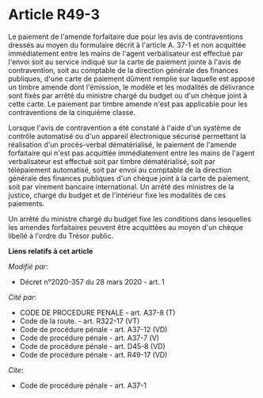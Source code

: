 # Article R49-3

Le paiement de l'amende forfaitaire due pour les avis de contraventions dressés au moyen du formulaire décrit à l'article A.
37-1 et non acquittée immédiatement entre les mains de l'agent verbalisateur est effectué par l'envoi soit au service indiqué
sur la carte de paiement jointe à l'avis de contravention, soit au comptable de la direction générale des finances publiques,
d'une carte de paiement dûment remplie sur laquelle est apposé un timbre amende dont l'émission, le modèle et les modalités
de délivrance sont fixés par arrêté du ministre chargé du budget ou d'un chèque joint à cette carte. Le paiement par timbre
amende n'est pas applicable pour les contraventions de la cinquième classe. 

Lorsque l'avis de contravention a été constaté à l'aide d'un système de contrôle automatisé ou d'un appareil électronique
sécurisé permettant la réalisation d'un procès-verbal dématérialisé, le paiement de l'amende forfaitaire qui n'est pas
acquittée immédiatement entre les mains de l'agent verbalisateur est effectué soit par timbre dématérialisé, soit par
télépaiement automatisé, soit par envoi au comptable de la direction générale des finances publiques d'un chèque joint à la
carte de paiement, soit par virement bancaire international. Un arrêté des ministres de la justice, chargé du budget et de
l'intérieur fixe les modalités de ces paiements. 

Un arrêté du ministre chargé du budget fixe les conditions dans lesquelles les amendes forfaitaires peuvent être acquittées
au moyen d'un chèque libellé à l'ordre du Trésor public.

**Liens relatifs à cet article**

_Modifié par_:

  - Décret n°2020-357 du 28 mars 2020 - art. 1

_Cité par_:

  - CODE DE PROCEDURE PENALE - art. A37-8 (T)
  - Code de la route. - art. R322-17 (VT)
  - Code de procédure pénale - art. A37-12 (VD)
  - Code de procédure pénale - art. A37-7 (V)
  - Code de procédure pénale - art. D45-8 (VD)
  - Code de procédure pénale - art. R49-17 (VD)

_Cite_:

  - Code de procédure pénale - art. A37-1
